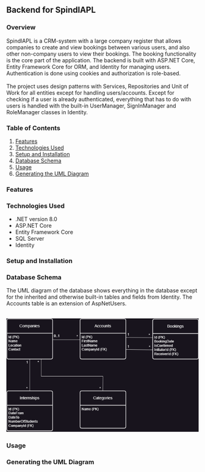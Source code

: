 ## Backend for SpindlAPL

### Overview
SpindlAPL is a CRM-system with a large company register that allows companies to create and view bookings between various users, and also other non-company users to view their bookings.
The booking functionality is the core part of the application. The backend is built with ASP.NET Core, Entity Framework Core for ORM, and Identity for managing users.
Authentication is done using cookies and authorization is role-based.
<br><br>
The project uses design patterns with Services, Repositories and Unit of Work for all entities except for handling users/accounts. 
Except for checking if a user is already authenticated, everything that has to do with users is handled with the built-in UserManager, SignInManager and RoleManager classes in Identity.

### Table of Contents

1. [Features](#features)
2. [Technologies Used](#technologies-used)
3. [Setup and Installation](#setup-and-installation)
4. [Database Schema](#database-schema)
5. [Usage](#usage)
6. [Generating the UML Diagram](#generating-the-uml-diagram)

### Features

### Technologies Used
- .NET version 8.0
- ASP.NET Core
- Entity Framework Core
- SQL Server
- Identity

### Setup and Installation

### Database Schema

The UML diagram of the database shows everything in the database except for the inherited and otherwise built-in tables and fields from Identity. The Accounts table is an extension of AspNetUsers.
<br><br>

![Database UML Diagram](UML-Db.png)

### Usage

### Generating the UML Diagram
